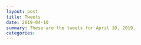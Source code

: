 ```yaml
---
layout: post
title: Tweets
date: 2019-04-10
summary: These are the tweets for April 10, 2019.
categories:
---
```


